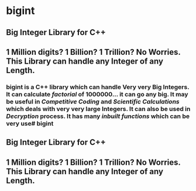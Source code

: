 # bigint
## Big Integer Library for C++
## 1 Million digits? 1 Billion? 1 Trillion? No Worries. This Library can handle any Integer of any Length.

### bigint is a C++ library which can handle Very very __Big Integers__. It can calculate *factorial* of __1000000...__ it can go any big. It may be useful in *Competitive Coding* and *Scientific Calculations* which deals with very very large Integers. It can also be used in *Decryption* process. It has many *inbuilt functions* which can be very use# bigint
## Big Integer Library for C++
## 1 Million digits? 1 Billion? 1 Trillion? No Worries. This Library can handle any Integer of any Length.
